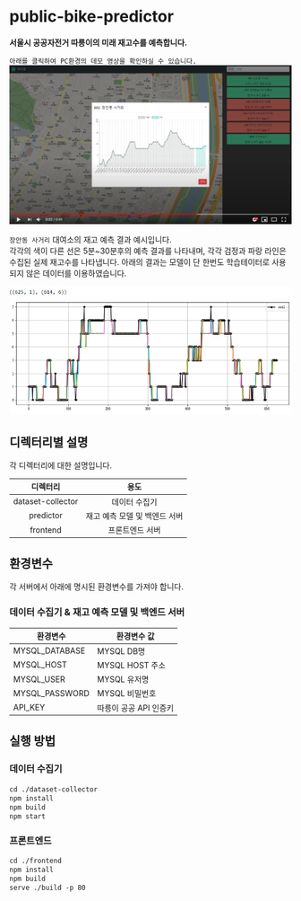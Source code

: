 # public-bike-predictor

**서울시 공공자전거 따릉이의 미래 재고수를 예측합니다.**   

`아래를 클릭하여 PC환경의 데모 영상을 확인하실 수 있습니다.`
[![Watch the video](/images/youtube_img.png)](https://youtu.be/9v52zE9WJSM)

`장안동 사거리` 대여소의 재고 예측 결과 예시입니다.   
각각의 색이 다른 선은 5분~30분후의 예측 결과를 나타내며, 각각 검정과 파랑 라인은 수집된 실제 재고수를 나타냅니다.
아래의 결과는 모델이 단 한번도 학습테이터로 사용되지 않은 데이터를 이용하였습니다.

![example1](/images/result.png)
## 디렉터리별 설명
각 디렉터리에 대한 설명입니다.

|      디렉터리      |         용도         |
|:-----------------:|:--------------------:|
| dataset-collector | 데이터 수집기         |
| predictor         | 재고 예측 모델 및 백엔드 서버 |
| frontend          | 프론트엔드 서버          |


## 환경변수
각 서버에서 아래에 명시된 환경변수를 가져야 합니다.

### 데이터 수집기 & 재고 예측 모델 및 백엔드 서버

|    환경변수     | 환경변수 값 |
|----------------|------------|
| MYSQL_DATABASE | MYSQL DB명 |
| MYSQL_HOST     | MYSQL HOST 주소 |
| MYSQL_USER     | MYSQL 유저명 |
| MYSQL_PASSWORD | MYSQL 비밀번호 |
| API_KEY        | 따릉이 공공 API 인증키 |

## 실행 방법
### 데이터 수집기
``` console
cd ./dataset-collector
npm install
npm build
npm start
```

### 프론트엔드
``` console
cd ./frontend
npm install
npm build
serve ./build -p 80
```
